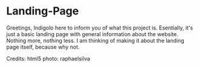 # Landing-Page

Greetings, Indigolo here to inform you of what this project is. Esentially, it's just a basic landing page with general information about the website. Nothing more, nothing less. I am thinking of making it about the landing page itself, because why not.

Credits:
html5 photo: raphaelsilva